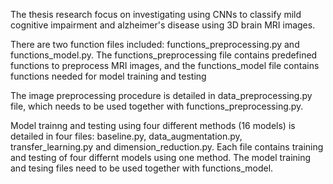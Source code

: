 The thesis research focus on investigating using CNNs to classify mild cognitive impairment and alzheimer's disease using 3D brain MRI images. 

There are two function files included: functions_preprocessing.py and functions_model.py. 
The functions_preprocessing file contains predefined functions to preprocess MRI images, and the functions_model file contains functions needed for model training and testing

The image preprocessing procedure is detailed in data_preprocessing.py file, which needs to be used together with functions_preprocessing.py.

Model trainng and testing using four different methods (16 models) is detailed in four files: baseline.py, data_augmentation.py, transfer_learning.py and dimension_reduction.py. Each file contains training and testing of four differnt models using one method. The model training and tesing files need to be used together with functions_model.
